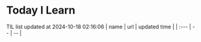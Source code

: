 # Today I Learn 
TIL list updated at 2024-10-18 02:16:06
| name | url | updated time |
| :--- | -- | -- |
